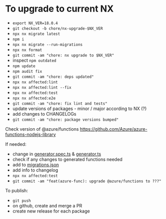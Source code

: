 # To upgrade to current NX

- `export NX_VER=18.0.4`
- `git checkout -b chore/nx-upgrade-$NX_VER`
- `npx nx migrate latest`
- `npm i`
- `npx nx migrate --run-migrations`
- `npx nx format`
- `git commit -am "chore: nx upgrade to $NX_VER"`
- inspect `npm outdated`
- `npm update`
- `npm audit fix`
- `git commit -am "chore: deps updated"`
- `npx nx affected:lint`
- `npx nx affected:lint --fix`
- `npx nx affected:test`
- `npx nx affected:e2e`
- `git commit -am "chore: fix lint and tests"`
- update versions of packages - minor / major according to NX (?)
- add changes to CHANGELOGs
- `git commit -am "chore: package versions bumped"`

Check version of @azure/functions https://github.com/Azure/azure-functions-nodejs-library

If needed:

- change in [generator.spec.ts](packages/azure-func/src/generators/application/generator.spec.ts) & [generator.ts](packages/azure-func/src/generators/application/generator.ts)
- check if any changes to generated functions needed
- add to [migrations.json](packages/azure-func/migrations.json)
- add info to changelog
- `npx nx affected:test`
- `git commit -am "feat(azure-func): upgrade @azure/functions to ???"`

To publish:

- `git push`
- on github, create and merge a PR
- create new release for each package

